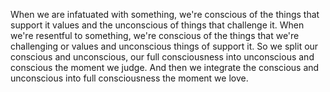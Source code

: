  When we are infatuated with something, we're conscious of the things that support it values and the unconscious of things that challenge it. When we're resentful to something, we're conscious of the things that we're challenging or values and unconscious things of support it. So we split our conscious and unconscious, our full consciousness into unconscious and conscious the moment we judge. And then we integrate the conscious and unconscious into full consciousness the moment we love.